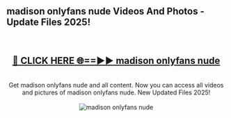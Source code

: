 <h2>madison onlyfans nude Videos And Photos - Update Files 2025!</h2>
<br>
<div align="center">
<h2><a href="https://linkcuts.com/hfmhzwbr" rel="nofollow">🔴 CLICK HERE 🌐==►► madison onlyfans nude</a></h2>
<br>
Get madison onlyfans nude and all content. Now you can access all videos and pictures of madison onlyfans nude. New Updated Files 2025!
<br>
<br>
<a href="https://linkcuts.com/hfmhzwbr" rel="nofollow" data-target="animated-image.originalLink"><img src="https://i.ibb.co.com/WyWwxjT/player-gif2.gif" alt="madison onlyfans nude" style="max-width: 100%; display: inline-block;" data-target="animated-image.originalImage"></a>
</div>
<br>